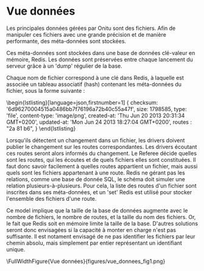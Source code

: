 # Vue données

Les principales données gérées par Onitu sont des fichiers. Afin de manipuler ces fichiers avec une grande précision et de manière performante, des méta-données sont stockées.

Ces méta-données sont stockées dans une base de données clé-valeur en mémoire, Redis. Les données sont préservées entre chaque lancement du serveur grâce à un 'dump' régulier de la base.

Chaque nom de fichier correspond à une clé dans Redis, à laquelle est associée un tableau associatif (hash) contenant les méta-données du fichier, sous la forme suivante :

\begin{lstlisting}[language=json,firstnumber=1]
{
    checksum: '6d96270004515a0486bb7f76196a72b40c55a47f',
    size: 1798585,
    type: 'file',
    content-type: 'image/png',
    created-at: 'Thu Jun 20 2013 20:31:34 GMT+0200',
    updated-at: 'Mon Jun 24 2013 18:27:04 GMT+0200',
    routes : "2a 81 b6",
}
\end{lstlisting}

Lorsqu'ils détectent un changement dans un fichier, les drivers doivent publier le changement sur les routes correspondantes. Les drivers écoutant ces routes seront alors informés du changement. Le Referee décide quelles sont les routes, qui les écoutes et de quels fichiers elles sont constituées. Il faut donc savoir facilement à quelles routes appartient un fichier, mais aussi quels sont les fichiers appartenant à une route. Redis ne gérant pas les relations, comme une base de donnée SQL, le schéma doit simuler une relation plusieurs-à-plusieurs.
Pour cela, la liste des routes d'un fichier sont inscrites dans ses méta-données, et un 'set' Redis est utilisé pour stocker l'ensemble des fichiers d'une route.

Ce model implique que la taille de la base de données augmente avec le nombre de fichiers, le nombre de routes, et la taille du nom des fichiers. Or, le fait que Redis soit en mémoire limite la taille de la base. D'autres solutions seront donc envisagées si la capacité à monter en charge n'est pas suffisante. Il est notament envisagé de ne pas identifier les fichiers par leur chemin absolu, mais simplement par entier représentant un identifiant unique.

\FullWidthFigure{Vue données}{figures/vue_donnees_fig1.png}
